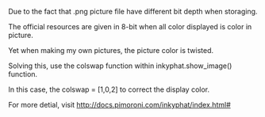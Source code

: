 Due to the fact that .png picture file have different bit depth when storaging.

The official resources are given in 8-bit when all color displayed is color in picture.

Yet when making my own pictures, the picture color is twisted.

Solving this, use the colswap function within inkyphat.show_image() function.

In this case, the colswap = [1,0,2] to correct the display color.

For more detial, visit http://docs.pimoroni.com/inkyphat/index.html#
